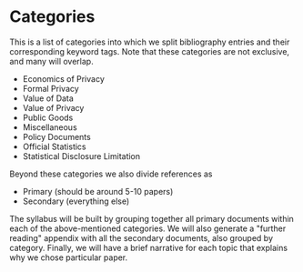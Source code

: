 # Categories

This is a list of categories into which we split bibliography entries and their corresponding keyword tags. Note that these categories are not exclusive, and many will overlap.

* Economics of Privacy
* Formal Privacy
* Value of Data
* Value of Privacy
* Public Goods
* Miscellaneous
* Policy Documents
* Official Statistics
* Statistical Disclosure Limitation

Beyond these categories we also divide references as
* Primary (should be around 5-10 papers)
* Secondary (everything else)

The syllabus will be built by grouping together all primary documents within each of the above-mentioned categories. We will also generate a "further reading" appendix with all the secondary documents, also grouped by category. Finally, we will have a brief narrative for each topic that explains why we chose particular paper.